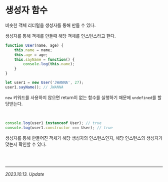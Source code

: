 # 생성자 함수

비슷한 객체 리터럴을 생성자를 통해 만들 수 있다.

생성자를 통해 객체를 만들때 해당 객체를 인스턴스라고 한다.

```js
function User(name, age) {
    this.name = name;
    this.age = age;
    this.sayName = function() {
        console.log(this.name);
    }
}

let user1 = new User('JWANNA', 27);
user1.sayName(); // JWANNA
```

`new` 키워드를 사용하지 않으면 return이 없는 함수를 실행하기 때문에 `undefined`를 할당받는다.

<br>

```js
console.log(user1 instanceof User); // true
console.log(user1.constructor === User); // true
```

생성자를 통해 만들어진 객체가 해당 생성자의 인스턴스인지, 해당 인스턴스의 생성자가 맞는지 확인할 수 있다.

<br><br>

---

_2023.10.13. Update_